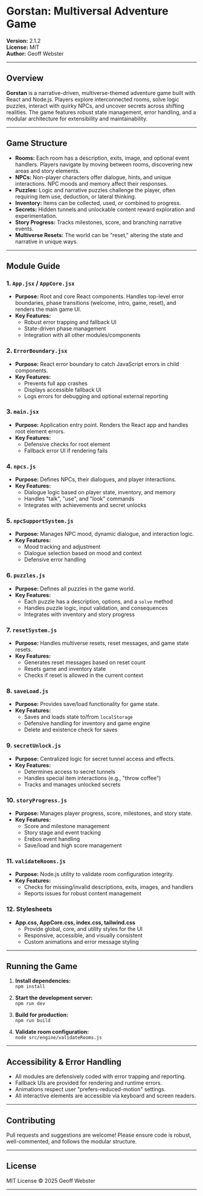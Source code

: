 # Gorstan: Multiversal Adventure Game

**Version:** 2.1.2  
**License:** MIT  
**Author:** Geoff Webster

---

## Overview

**Gorstan** is a narrative-driven, multiverse-themed adventure game built with React and Node.js. Players explore interconnected rooms, solve logic puzzles, interact with quirky NPCs, and uncover secrets across shifting realities. The game features robust state management, error handling, and a modular architecture for extensibility and maintainability.

---

## Game Structure

- **Rooms:** Each room has a description, exits, image, and optional event handlers. Players navigate by moving between rooms, discovering new areas and story elements.
- **NPCs:** Non-player characters offer dialogue, hints, and unique interactions. NPC moods and memory affect their responses.
- **Puzzles:** Logic and narrative puzzles challenge the player, often requiring item use, deduction, or lateral thinking.
- **Inventory:** Items can be collected, used, or combined to progress.
- **Secrets:** Hidden tunnels and unlockable content reward exploration and experimentation.
- **Story Progress:** Tracks milestones, score, and branching narrative events.
- **Multiverse Resets:** The world can be "reset," altering the state and narrative in unique ways.

---

## Module Guide

### 1. `App.jsx` / `AppCore.jsx`
- **Purpose:** Root and core React components. Handles top-level error boundaries, phase transitions (welcome, intro, game, reset), and renders the main game UI.
- **Key Features:**  
  - Robust error trapping and fallback UI  
  - State-driven phase management  
  - Integration with all other modules/components

### 2. `ErrorBoundary.jsx`
- **Purpose:** React error boundary to catch JavaScript errors in child components.
- **Key Features:**  
  - Prevents full app crashes  
  - Displays accessible fallback UI  
  - Logs errors for debugging and optional external reporting

### 3. `main.jsx`
- **Purpose:** Application entry point. Renders the React app and handles root element errors.
- **Key Features:**  
  - Defensive checks for root element  
  - Fallback error UI if rendering fails

### 4. `npcs.js`
- **Purpose:** Defines NPCs, their dialogues, and player interactions.
- **Key Features:**  
  - Dialogue logic based on player state, inventory, and memory  
  - Handles "talk", "use", and "look" commands  
  - Integrates with achievements and secret unlocks

### 5. `npcSupportSystem.js`
- **Purpose:** Manages NPC mood, dynamic dialogue, and interaction logic.
- **Key Features:**  
  - Mood tracking and adjustment  
  - Dialogue selection based on mood and context  
  - Defensive error handling

### 6. `puzzles.js`
- **Purpose:** Defines all puzzles in the game world.
- **Key Features:**  
  - Each puzzle has a description, options, and a `solve` method  
  - Handles puzzle logic, input validation, and consequences  
  - Integrates with inventory and story progress

### 7. `resetSystem.js`
- **Purpose:** Handles multiverse resets, reset messages, and game state resets.
- **Key Features:**  
  - Generates reset messages based on reset count  
  - Resets game and inventory state  
  - Checks if reset is allowed in the current context

### 8. `saveLoad.js`
- **Purpose:** Provides save/load functionality for game state.
- **Key Features:**  
  - Saves and loads state to/from `localStorage`  
  - Defensive handling for inventory and game engine  
  - Delete and existence check for saves

### 9. `secretUnlock.js`
- **Purpose:** Centralized logic for secret tunnel access and effects.
- **Key Features:**  
  - Determines access to secret tunnels  
  - Handles special item interactions (e.g., "throw coffee")  
  - Tracks and manages unlocked secrets

### 10. `storyProgress.js`
- **Purpose:** Manages player progress, score, milestones, and story state.
- **Key Features:**  
  - Score and milestone management  
  - Story stage and event tracking  
  - Erebos event handling  
  - Save/load and high score management

### 11. `validateRooms.js`
- **Purpose:** Node.js utility to validate room configuration integrity.
- **Key Features:**  
  - Checks for missing/invalid descriptions, exits, images, and handlers  
  - Reports issues for robust content management

### 12. **Stylesheets**
- **App.css, AppCore.css, index.css, tailwind.css**
  - Provide global, core, and utility styles for the UI
  - Responsive, accessible, and visually consistent
  - Custom animations and error message styling

---

## Running the Game

1. **Install dependencies:**  
   `npm install`

2. **Start the development server:**  
   `npm run dev`

3. **Build for production:**  
   `npm run build`

4. **Validate room configuration:**  
   `node src/engine/validateRooms.js`

---

## Accessibility & Error Handling

- All modules are defensively coded with error trapping and reporting.
- Fallback UIs are provided for rendering and runtime errors.
- Animations respect user "prefers-reduced-motion" settings.
- All interactive elements are accessible via keyboard and screen readers.

---

## Contributing

Pull requests and suggestions are welcome! Please ensure code is robust, well-commented, and follows the modular structure.

---

## License

MIT License © 2025 Geoff Webster

---
